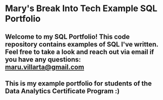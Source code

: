 # Mary's Break Into Tech Example SQL Portfolio

## Welcome to my SQL Portfolio! This code repository contains examples of SQL I've written. Feel free to take a look and reach out via email if you have any questions: maru.villarta@gmail.com 

## This is my example portfolio for students of the Data Analytics Certificate Program :)
